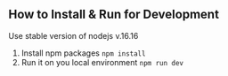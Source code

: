 How to Install & Run for Development
--

Use stable version of nodejs v.16.16

1. Install npm packages
`npm install`
2. Run it on you local environment `npm run dev`
